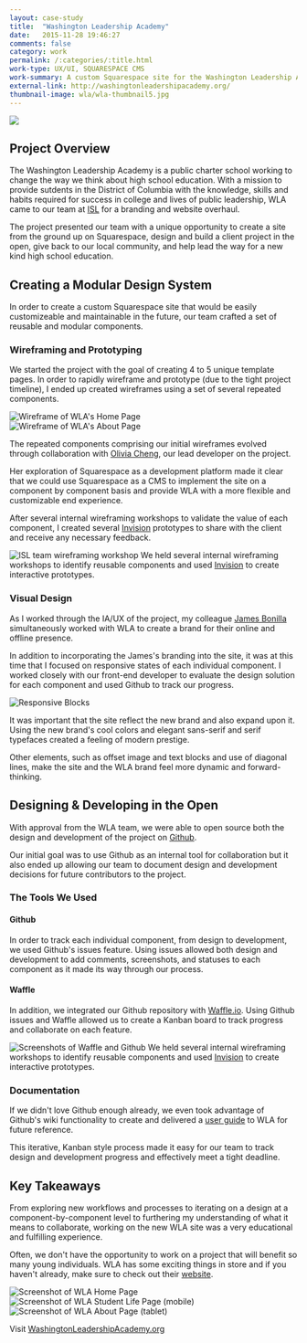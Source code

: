 ```yaml
---
layout: case-study
title:  "Washington Leadership Academy"
date:   2015-11-28 19:46:27
comments: false
category: work
permalink: /:categories/:title.html
work-type: UX/UI, SQUARESPACE CMS
work-summary: A custom Squarespace site for the Washington Leadership Academy, a public charter high school that's revolutionizing American education.
external-link: http://washingtonleadershipacademy.org/
thumbnail-image: wla/wla-thumbnail5.jpg
---
```


<div class="grid grid--featured-image grid--no-bg">
	<div class="grid__item grid__item--full ">
	    <img class="item-img--full" src="{{ site.url }}/assets/work/wla/featured-image-wla.jpg">
	</div> 
</div>

Project Overview
-----------------
The Washington Leadership Academy is a public charter school working to change the way we think about high school education. With a mission to provide sutdents in the District of Columbia with the knowledge, skills and habits required for success in college and lives of public leadership, WLA came to our team at <a href="http://www.isl.co/" target="_blank" class="link--text-in-p">ISL</a> for a branding and website overhaul.

The project presented our team with a unique opportunity to create a site from the ground up on Squarespace, design and build a client project in the open, give back to our local community, and help lead the way for a new kind high school education.


Creating a Modular Design System
--------------------------------

In order to create a custom Squarespace site that would be easily customizeable and maintainable in the future, our team crafted a set of reusable and modular components. 


### Wireframing and Prototyping
We started the project with the goal of creating 4 to 5 unique template pages. In order to rapidly wireframe and prototype (due to the tight project timeline), I ended up created wireframes using a set of several repeated components. 

<div class="grid grid-mt grid-mb">
	<div class="grid__item grid__item--half">
	    <img src="{{ site.url }}/assets/work/wla/wla-wireframe-homepage.png" alt="Wireframe of WLA's Home Page">
	</div> 
	<div class="grid__item grid__item--half end">
	    <img src="{{ site.url }}/assets/work/wla/wla-wireframe-about.png" alt="Wireframe of WLA's About Page">
	</div> 
</div>

The repeated components comprising our initial wireframes evolved through collaboration with <a href="http://heyitsolivia.com/" target="_blank" class="link--text-in-p">Olivia Cheng</a>, our lead developer on the project. 

Her exploration of Squarespace as a development platform made it clear that we could use Squarespace as a CMS to implement the site on a component by component basis and provide WLA with a more flexible and customizable end experience.

After several internal wireframing workshops to validate the value of each component, I created several <a href="https://invisionapp.com/" target="_blank" class="link--text-in-p">Invision</a> prototypes to share with the client and receive any necessary feedback.


<div class="grid grid-mt">
	<div class="grid__item grid__item--full">
	    <img src="{{ site.url }}/assets/work/wla/team-wireframe-workshop1.jpg" alt="ISL team wireframing workshop">
	    <span class="img-caption">We held several internal wireframing workshops to identify reusable components and used <a href="https://www.invisionapp.com/" target="_blank">Invision</a> to create interactive prototypes.</span>
	</div> 
</div>

### Visual Design

As I worked through the IA/UX of the project, my colleague <a href="http://www.dribbble.com/thepaleshadow/" target="_blank" class="link--text-in-p">James Bonilla</a> simultaneously worked with WLA to create a brand for their online and offline presence. 

In addition to incorporating the James's branding into the site, it was at this time that I focused on responsive states of each individual component. I worked closely with our front-end developer to evaluate the design solution for each component and used Github to track our progress.

<div class="grid grid-mt grid-mb">
	<div class="grid__item grid__item--full no-shadow">
	    <img src="{{ site.url }}/assets/work/wla/responsive-screenshots.jpg" alt="Responsive Blocks">
	</div> 
</div>

It was important that the site reflect the new brand and also expand upon it. Using the new brand's cool colors and elegant sans-serif and serif typefaces created a feeling of modern prestige. 

Other elements, such as offset image and text blocks and use of diagonal lines, make the site and the WLA brand feel more dynamic and forward-thinking.

Designing & Developing in the Open
-----------------------
With approval from the WLA team, we were able to open source both the design and development of the project on <a href="http://github.com/" target="_blank" class="link--text-in-p">Github</a>.

Our initial goal was to use Github as an internal tool for collaboration but it also ended up allowing our team to document design and development decisions for future contributors to the project.

### The Tools We Used

#### Github
In order to track each individual component, from design to development, we used Github's issues feature. Using issues allowed both design and development to add comments, screenshots, and statuses to each component as it made its way through our process.

#### Waffle
In addition, we integrated our Github repository with <a href="http://waffle.io/" target="_blank" class="link--text-in-p">Waffle.io</a>. Using Github issues and Waffle allowed us to create a Kanban board to track progress and collaborate on each feature.

<div class="grid grid-mt">
	<div class="grid__item grid__item--full no-shadow">
	    <img src="{{ site.url }}/assets/work/wla/waffle-and-github.jpg" alt="Screenshots of Waffle and Github">
	    <span class="img-caption text--centered">We held several internal wireframing workshops to identify reusable components and used <a href="https://www.invisionapp.com/" target="_blank">Invision</a> to create interactive prototypes.</span>
	</div> 
</div>


### Documentation
If we didn't love Github enough already, we even took advantage of Github's wiki functionality to create and delivered a <a href="https://github.com/washington-leadership-academy/wla/wiki/WLA-Squarespace-User-Guide" target="_blank" class="link--text-in-p">user guide</a> to WLA for future reference.

This iterative, Kanban style process made it easy for our team to track design and development progress and effectively meet a tight deadline. 




<div class="fin-tip top-margin-large">	
</div>

<h2 class="text-center">
	Key Takeaways
</h2>

From exploring new workflows and processes to iterating on a design at a component-by-component level to furthering my understanding of what it means to collaborate, working on the new WLA site was a very educational and fulfilling experience.

Often, we don't have the opportunity to work on a project that will benefit so many young individuals. WLA has some exciting things in store and if you haven't already, make sure to check out their <a href="http://washingtonleadershipacademy.org" target="_blank" class="link--text-in-p">website</a>.



<div class="grid grid-mt">
	<div class="grid__item grid__item--full">
	    <img  src="{{ site.url }}/assets/work/wla/wla-homepage.jpg" alt="Screenshot of WLA Home Page">
	</div>
</div>

<div class="grid grid-mb">
	<div class="grid__item grid__item--half no-shadow">
	    <img  src="{{ site.url }}/assets/work/wla/wla-student-life-page-mobile.jpg" alt="Screenshot of WLA Student Life Page (mobile)">
	</div> 
	<div class="grid__item grid__item--half no-shadow end">
		 <img  src="{{ site.url }}/assets/work/wla/wla-about-page-tablet.jpg" alt="Screenshot of WLA About Page (tablet)">
	</div>
</div>
 

<div class="text--centered">
	<p>
		Visit <a href="http://washingtonleadershipacademy.org" target="_blank" class="link--text-in-p">WashingtonLeadershipAcademy.org</a>
	</p>
</div>



